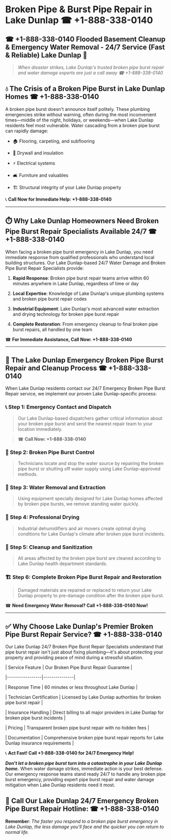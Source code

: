 # Broken Pipe & Burst Pipe Repair in Lake Dunlap ☎ +1-888-338-0140  
## ☎ +1-888-338-0140 Flooded Basement Cleanup & Emergency Water Removal - 24/7 Service (Fast & Reliable) Lake Dunlap 🚨  

> *When disaster strikes, Lake Dunlap's trusted broken pipe burst repair and water damage experts are just a call away ☎ +1-888-338-0140*  

## 💧 The Crisis of a Broken Pipe Burst in Lake Dunlap Homes ☎ +1-888-338-0140  

A broken pipe burst doesn't announce itself politely. These plumbing emergencies strike without warning, often during the most inconvenient times—middle of the night, holidays, or weekends—when Lake Dunlap residents feel most vulnerable. Water cascading from a broken pipe burst can rapidly damage:  

* 🏠 Flooring, carpeting, and subflooring  
* 🧱 Drywall and insulation  
* ⚡ Electrical systems  
* 🛋️ Furniture and valuables  
* 🏗️ Structural integrity of your Lake Dunlap property  

📞 **Call Now for Immediate Help: +1-888-338-0140**  

---  

## ⏱️ Why Lake Dunlap Homeowners Need Broken Pipe Burst Repair Specialists Available 24/7 ☎ +1-888-338-0140  

When facing a broken pipe burst emergency in Lake Dunlap, you need immediate response from qualified professionals who understand local building structures. Our Lake Dunlap-based 24/7 Water Damage and Broken Pipe Burst Repair Specialists provide:  

1. **Rapid Response**: Broken pipe burst repair teams arrive within 60 minutes anywhere in Lake Dunlap, regardless of time or day  
2. **Local Expertise**: Knowledge of Lake Dunlap's unique plumbing systems and broken pipe burst repair codes  
3. **Industrial Equipment**: Lake Dunlap's most advanced water extraction and drying technology for broken pipe burst repair  
4. **Complete Restoration**: From emergency cleanup to final broken pipe burst repairs, all handled by one team  

☎ **For Immediate Assistance, Call Now: +1-888-338-0140**  

---  

## 🔧 The Lake Dunlap Emergency Broken Pipe Burst Repair and Cleanup Process ☎ +1-888-338-0140  

When Lake Dunlap residents contact our 24/7 Emergency Broken Pipe Burst Repair service, we implement our proven Lake Dunlap-specific process:  

### 📞 Step 1: Emergency Contact and Dispatch  
> Our Lake Dunlap-based dispatchers gather critical information about your broken pipe burst and send the nearest repair team to your location immediately.  
> ☎ **Call Now: +1-888-338-0140**  

### 🚿 Step 2: Broken Pipe Burst Control  
> Technicians locate and stop the water source by repairing the broken pipe burst or shutting off water supply using Lake Dunlap-approved methods.  

### 🌊 Step 3: Water Removal and Extraction  
> Using equipment specially designed for Lake Dunlap homes affected by broken pipe bursts, we remove standing water quickly.  

### 💨 Step 4: Professional Drying  
> Industrial dehumidifiers and air movers create optimal drying conditions for Lake Dunlap's climate after broken pipe burst incidents.  

### 🧼 Step 5: Cleanup and Sanitization  
> All areas affected by the broken pipe burst are cleaned according to Lake Dunlap health department standards.  

### 🏗️ Step 6: Complete Broken Pipe Burst Repair and Restoration  
> Damaged materials are repaired or replaced to return your Lake Dunlap property to pre-damage condition after the broken pipe burst.  

☎ **Need Emergency Water Removal? Call +1-888-338-0140 Now!**  

---  

## ✅ Why Choose Lake Dunlap's Premier Broken Pipe Burst Repair Service? ☎ +1-888-338-0140  

Our Lake Dunlap 24/7 Broken Pipe Burst Repair Specialists understand that pipe burst repair isn't just about fixing plumbing—it's about protecting your property and providing peace of mind during a stressful situation.  

| Service Feature | Our Broken Pipe Burst Repair Guarantee |  
|-----------------|---------------|  
| Response Time | 60 minutes or less throughout Lake Dunlap |  
| Technician Certification | Licensed by Lake Dunlap authorities for broken pipe burst repair |  
| Insurance Handling | Direct billing to all major providers in Lake Dunlap for broken pipe burst incidents |  
| Pricing | Transparent broken pipe burst repair with no hidden fees |  
| Documentation | Comprehensive broken pipe burst repair reports for Lake Dunlap insurance requirements |  

📞 **Act Fast! Call +1-888-338-0140 for 24/7 Emergency Help!**  

***Don't let a broken pipe burst turn into a catastrophe in your Lake Dunlap home.*** When water damage strikes, immediate action is your best defense. Our emergency response teams stand ready 24/7 to handle any broken pipe burst emergency, providing expert pipe burst repair and water damage mitigation when Lake Dunlap residents need it most.  

## 📱 Call Our Lake Dunlap 24/7 Emergency Broken Pipe Burst Repair Hotline: ☎ +1-888-338-0140  

**Remember**: *The faster you respond to a broken pipe burst emergency in Lake Dunlap, the less damage you'll face and the quicker you can return to normal life.*